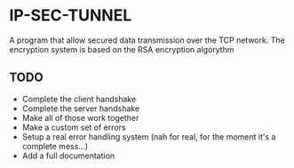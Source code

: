 # IP-SEC-TUNNEL

A program that allow secured data transmission over the TCP network. The encryption system is based on the RSA encryption algorythm

## TODO

- Complete the client handshake
- Complete the server handshake
- Make all of those work together
- Make a custom set of errors
- Setup a real error handling system (nah for real, for the moment it's a complete mess...)
- Add a full documentation